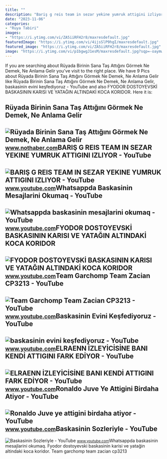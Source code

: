 ```yaml
---
title: ""
description: "Bariş g reis team in sezar yekine yumruk attigini izliyor"
date: "2023-11-06"
categories:
- "Ruya Tabiri"
images:
- "https://i.ytimg.com/vi/ZA5iiRFH2r8/maxresdefault.jpg"
featuredImage: "https://i.ytimg.com/vi/4ijsSlP9hgI/maxresdefault.jpg"
featured_image: "https://i.ytimg.com/vi/ZA5iiRFH2r8/maxresdefault.jpg"
image: "https://i.ytimg.com/vi/p1bgwgJ1esM/maxresdefault.jpg?sqp=-oaymwEmCIAKENAF8quKqQMa8AEB-AGiA4AC0AWKAgwIABABGHIgVSgrMA8=&amp;rs=AOn4CLCCW6jgfjNGsuqm0atibT0EHOdCSg"
---
```


If you are searching about Rüyada Birinin Sana Taş Attığını Görmek Ne Demek, Ne Anlama Gelir you've visit to the right place. We have 9 Pics about Rüyada Birinin Sana Taş Attığını Görmek Ne Demek, Ne Anlama Gelir like Rüyada Birinin Sana Taş Attığını Görmek Ne Demek, Ne Anlama Gelir, baskasinin evini keşfediyoruz - YouTube and also FYODOR DOSTOYEVSKİ BASKASININ KARISI VE YATAĞIN ALTINDAKİ KOCA KORIDOR. Here it is:

Rüyada Birinin Sana Taş Attığını Görmek Ne Demek, Ne Anlama Gelir
-----------------------------------------------------------------

 ![Rüyada Birinin Sana Taş Attığını Görmek Ne Demek, Ne Anlama Gelir](https://i.nothaber.com/storage/files/images/2021/08/24/ruyada-birinin-sana-tas-attigini-gormek-ne-anlama-gelir-1080x1920-6124eb2b99555.jpg) <small>www.nothaber.com</small>BARIŞ G REIS TEAM IN SEZAR YEKINE YUMRUK ATTIGINI IZLIYOR - YouTube
-------------------------------------------------------------------

 ![BARIŞ G REIS TEAM IN SEZAR YEKINE YUMRUK ATTIGINI IZLIYOR - YouTube](https://i.ytimg.com/vi/ZA5iiRFH2r8/maxresdefault.jpg) <small>www.youtube.com</small>Whatsappda Baskasinin Mesajlarini Okumaq - YouTube
--------------------------------------------------

 ![Whatsappda baskasinin mesajlarini okumaq - YouTube](https://i.ytimg.com/vi/p1bgwgJ1esM/maxresdefault.jpg?sqp=-oaymwEmCIAKENAF8quKqQMa8AEB-AGiA4AC0AWKAgwIABABGHIgVSgrMA8=&rs=AOn4CLCCW6jgfjNGsuqm0atibT0EHOdCSg) <small>www.youtube.com</small>FYODOR DOSTOYEVSKİ BASKASININ KARISI VE YATAĞIN ALTINDAKİ KOCA KORIDOR
----------------------------------------------------------------------

 ![FYODOR DOSTOYEVSKİ BASKASININ KARISI VE YATAĞIN ALTINDAKİ KOCA KORIDOR](https://i.ytimg.com/vi/ocGCDHRu2XA/maxresdefault.jpg?sqp=-oaymwEmCIAKENAF8quKqQMa8AEB-AHIAYAC6AKKAgwIABABGHIgUSg8MA8=&rs=AOn4CLC5RJcI72le52wAgXc8HOyuVS8auQ) <small>www.youtube.com</small>Team Garchomp Team Zacian CP3213 - YouTube
------------------------------------------

 ![Team Garchomp Team Zacian CP3213 - YouTube](https://i.ytimg.com/vi/HYLCwcE-Dgc/maxres2.jpg?sqp=-oaymwEoCIAKENAF8quKqQMcGADwAQH4AYwCgALgA4oCDAgAEAEYRSBHKGUwDw==&rs=AOn4CLC_ulBvmvqa2cf2uT56Qfk3FCYaDA) <small>www.youtube.com</small>Baskasinin Evini Keşfediyoruz - YouTube
---------------------------------------

 ![baskasinin evini keşfediyoruz - YouTube](https://i.ytimg.com/vi/JXhwz5soDkQ/maxresdefault.jpg?sqp=-oaymwEmCIAKENAF8quKqQMa8AEB-AH-CYAC0AWKAgwIABABGGUgUShdMA8=&rs=AOn4CLCPDwSdvRcORMR_zBvNLbRJqIGrlw) <small>www.youtube.com</small>ELRAENN İZLEYİCİSİNE BANI KENDİ ATTIGINI FARK EDİYOR - YouTube
--------------------------------------------------------------

 ![ELRAENN İZLEYİCİSİNE BANI KENDİ ATTIGINI FARK EDİYOR - YouTube](https://i.ytimg.com/vi/4ijsSlP9hgI/maxresdefault.jpg) <small>www.youtube.com</small>Ronaldo Juve Ye Attigini Birdaha Atiyor - YouTube
-------------------------------------------------

 ![Ronaldo Juve ye attigini birdaha atiyor - YouTube](https://i.ytimg.com/vi/nXyj-0Vh9yY/maxresdefault.jpg?sqp=-oaymwEmCIAKENAF8quKqQMa8AEB-AH-CYACwAWKAgwIABABGDsgZSgPMA8=&rs=AOn4CLDpJKf5eswrgkZnKurXgThzwUk7GA) <small>www.youtube.com</small>Baskasinin Sozleriyle - YouTube
-------------------------------

 ![Baskasinin Sozleriyle - YouTube](https://i.ytimg.com/vi/_h4ACjtuK40/maxresdefault.jpg) <small>www.youtube.com</small>Whatsappda baskasinin mesajlarini okumaq. Fyodor dostoyevski̇ baskasinin karisi ve yatağin altindaki̇ koca koridor. Team garchomp team zacian cp3213
